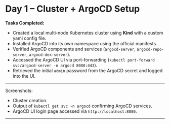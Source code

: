 # **Day 1 – Cluster + ArgoCD Setup**

**Tasks Completed:**
- Created a local multi-node Kubernetes cluster using **Kind** with a custom yaml config file.
- Installed ArgoCD into its own namespace using the official manifests.
- Verified ArgoCD components and services (`argocd-server`, `argocd-repo-server`, `argocd-dex-server`).
- Accessed the ArgoCD UI via port-forwarding (`kubectl port-forward svc/argocd-server -n argocd 8080:443`).
- Retrieved the initial `admin` password from the ArgoCD secret and logged into the UI.

---

Screenshots:
- Cluster creation.
- Output of `kubectl get svc -n argocd` confirming ArgoCD services.
- ArgoCD UI login page accessed via `http://localhost:8080`.

---
